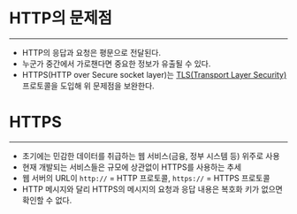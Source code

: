 # HTTP의 문제점
---
- HTTP의 응답과 요청은 평문으로 전달된다.
- 누군가 중간에서 가로챈다면 중요한 정보가 유출될 수 있다.
- HTTPS(HTTP over Secure socket layer)는 [TLS(Transport Layer Security)](TLS.md) 프로토콜을 도입해 위 문제점을 보완한다.

# HTTPS
---
- 초기에는 민감한 데이터를 취급하는 웹 서비스(금융, 정부 시스템 등) 위주로 사용
- 현재 개발되는 서비스들은 규모에 상관없이 HTTPS를 사용하는 추세
- 웹 서버의 URL이 `http://` = HTTP 프로토콜, `https://` = HTTPS 프로토콜
- HTTP 메시지와 달리 HTTPS의 메시지의 요청과 응답 내용은 복호화 키가 없으면 확인할 수 없다.